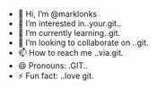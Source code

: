 - 👋 Hi, I’m @marklonks
- 👀 I’m interested in..your.git..
- 🌱 I’m currently learning..git.
- 💞️ I’m looking to collaborate on ..git.
- 📫 How to reach me ..via.git.
- 😄 Pronouns: .GIT..
- ⚡ Fun fact: ..love git.

<!---
marklonks/marklonks is a ✨ special ✨ repository because its `README.md` (this file) appears on your GitHub profile.
You can click the Preview link to take a look at your changes.
--->
